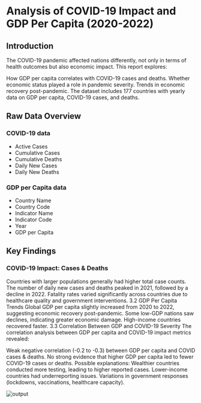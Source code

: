 # Analysis of COVID-19 Impact and GDP Per Capita (2020-2022)

## Introduction
The COVID-19 pandemic affected nations differently, not only in terms of health outcomes but also economic impact. This report explores:

How GDP per capita correlates with COVID-19 cases and deaths.
Whether economic status played a role in pandemic severity.
Trends in economic recovery post-pandemic.
The dataset includes 177 countries with yearly data on GDP per capita, COVID-19 cases, and deaths.

## Raw Data Overview

### COVID-19 data
- Active Cases
- Cumulative Cases
- Cumulative Deaths
- Daily New Cases
- Daily New Deaths

### GDP per Capita data
- Country Name
- Country Code
- Indicator Name
- Indicator Code
- Year
- GDP per Capita

## Key Findings
### COVID-19 Impact: Cases & Deaths
Countries with larger populations generally had higher total case counts.
The number of daily new cases and deaths peaked in 2021, followed by a decline in 2022.
Fatality rates varied significantly across countries due to healthcare quality and government interventions.
3.2 GDP Per Capita Trends
Global GDP per capita slightly increased from 2020 to 2022, suggesting economic recovery post-pandemic.
Some low-GDP nations saw declines, indicating greater economic damage.
High-income countries recovered faster.
3.3 Correlation Between GDP and COVID-19 Severity
The correlation analysis between GDP per capita and COVID-19 impact metrics revealed:

Weak negative correlation (-0.2 to -0.3) between GDP per capita and COVID cases & deaths.
No strong evidence that higher GDP per capita led to fewer COVID-19 cases or deaths.
Possible explanations:
Wealthier countries conducted more testing, leading to higher reported cases.
Lower-income countries had underreporting issues.
Variations in government responses (lockdowns, vaccinations, healthcare capacity).

![output](https://github.com/user-attachments/assets/fdec0706-dd8e-4b43-bebb-c075668df112)
